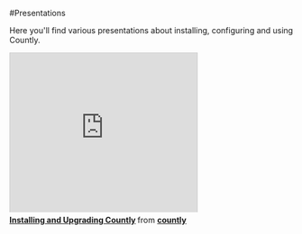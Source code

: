 #Presentations

Here you'll find various presentations about installing, configuring and using Countly. 

<iframe src="http://www.slideshare.net/slideshow/embed_code/20285243?rel=0" width="332" height="283" frameborder="0" marginwidth="0" marginheight="0" scrolling="no" style="border:1px solid #CCC;border-width:1px 1px 0;margin-bottom:5px" allowfullscreen webkitallowfullscreen mozallowfullscreen> </iframe> <div style="margin-bottom:5px"> <strong> <a href="http://www.slideshare.net/countly/installing-and-upgrading-countly" title="Installing and Upgrading Countly" target="_blank">Installing and Upgrading Countly</a> </strong> from <strong><a href="http://www.slideshare.net/countly" target="_blank">countly</a></strong> </div>
